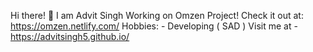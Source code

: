 Hi there! 👋 
I am Advit Singh 
Working on Omzen Project!
Check it out at: https://omzen.netlify.com/
Hobbies: - Developing ( SAD ) 
Visit me at - https://advitsingh5.github.io/
